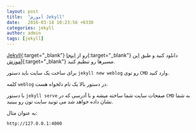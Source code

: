 ```yaml
---
layout: post
title:  "آموزش Jekyll"
date:   2016-03-18 10:23:56 +0330
categories: jekyll
author: admin
tags: [jekyll]
---
```

[Jekyll][jekyll]{:target="_blank"} رو از [اینجا][PortableJekyll]{:target="_blank"} دانلود کنید و طبق [این آموزش][jekyll_path]{:target="_blank"} مسیرها رو تنظیم کنید.

<!--more-->

برای ساخت یک سایت باید دستور `jekyll new weblog` رو توی `CMD` وارد کنید.

کلمه `weblog` در دستور بالا یک نام دلخواه هست.

با دستور `jekyll serve` صفحات سایت شما ساخته میشه و با آدرسی که در `CMD` به شما نشان داده خواهد شد می تونید سایت تون رو ببینید.

به عنوان مثال:

`http://127.0.0.1:4000`



[jekyll]: https://jekyllrb.com
[PortableJekyll]: https://github.com/madhur/PortableJekyll
[jekyll_path]: https://github.com/madhur/PortableJekyll/wiki
